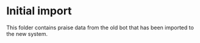 # Initial import

This folder contains praise data from the old bot that has been imported to the new system.
